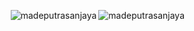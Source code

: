 <p><img align="right" src="https://github-readme-stats.vercel.app/api/top-langs?username=madeputrasanjaya&show_icons=true&locale=en&layout=compact" alt="madeputrasanjaya" /></p>
<p><img align="right" src="https://github-readme-streak-stats.herokuapp.com/?user=madeputrasanjaya&" alt="madeputrasanjaya" /></p>
